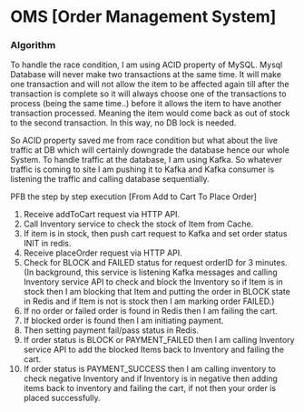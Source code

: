 # OMS [Order Management System]

### Algorithm 
To handle the race condition, I am using ACID property of MySQL. Mysql Database will never make two transactions at the same time. 
It will make one transaction and will not allow the item to be affected again till after the transaction is complete so it will 
always choose one of the transactions to process (being the same time..) before it allows the item to have another transaction processed. 
Meaning the item would come back as out of stock to the second transaction. In this way, no DB lock is needed.

So ACID property saved me from race condition but what about the live traffic at DB which will certainly downgrade the database hence our whole System.
To handle traffic at the database, I am using Kafka. So whatever traffic is coming to site I am pushing it to Kafka and Kafka consumer is listening 
the traffic and calling database sequentially.

PFB the step by step execution [From Add to Cart To Place Order]

1. Receive addToCart request via HTTP API.
2. Call Inventory service to check the stock of Item from Cache.
3. If item is in stock, then push cart request to Kafka and set order status INIT in redis.
4. Receive placeOrder request via HTTP API.
5. Check for BLOCK and FAILED status for request orderID for 3 minutes.(In background, this service is listening Kafka messages and calling 
Inventory service API to check and block the Inventory so if Item is in stock then I am blocking that Item and putting the order in BLOCK 
state in Redis and if Item is not is stock then I am marking order FAILED.)
6. If no order or failed order is found in Redis then I am failing the cart.
7. If blocked order is found then I am initiating payment.
8. Then setting payment fail/pass status in Redis.
9. If order status is BLOCK or PAYMENT_FAILED then I am calling Inventory service API to add the blocked Items back to Inventory 
and failing the cart.
10. If order status is PAYMENT_SUCCESS then I am calling inventory to check negative Inventory and if Inventory is in negative then adding items 
back to inventory and failing the cart, if not then your order is placed successfully.
